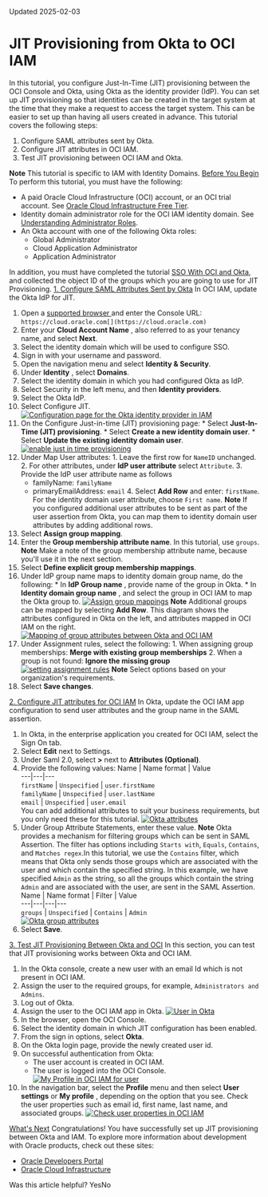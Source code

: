 Updated 2025-02-03
# JIT Provisioning from Okta to OCI IAM
In this tutorial, you configure Just-In-Time (JIT) provisioning between the OCI Console and Okta, using Okta as the identity provider (IdP).
You can set up JIT provisioning so that identities can be created in the target system at the time that they make a request to access the target system. This can be easier to set up than having all users created in advance.
This tutorial covers the following steps:
  1. Configure SAML attributes sent by Okta.
  2. Configure JIT attributes in OCI IAM.
  3. Test JIT provisioning between OCI IAM and Okta.


**Note** This tutorial is specific to IAM with Identity Domains.
[Before You Begin](https://docs.oracle.com/en-us/iaas/Content/Identity/tutorials/okta/jit_okta/okta_jit.htm)
To perform this tutorial, you must have the following:
  * A paid Oracle Cloud Infrastructure (OCI) account, or an OCI trial account. See [Oracle Cloud Infrastructure Free Tier](https://docs.oracle.com/en-us/iaas/Content/FreeTier/freetier.htm#Oracle_Cloud_Infrastructure_Free_Tier "Learn about Oracle Cloud Infrastructure's Free Tier.").
  * Identity domain administrator role for the OCI IAM identity domain. See [Understanding Administrator Roles](https://docs.oracle.com/en-us/iaas/Content/Identity/roles/understand-administrator-roles.htm#understand-administrator-roles "Learn about administrator roles and the privileges associated with each role so that you can delegate administrative tasks to other users, as needed.").
  * An Okta account with one of the following Okta roles:
    * Global Administrator
    * Cloud Application Administrator
    * Application Administrator


In addition, you must have completed the tutorial [SSO With OCI and Okta](https://docs.oracle.com/en-us/iaas/Content/Identity/tutorials/okta/sso_okta/sso_okta.htm#sso-get-started "In this tutorial, you set up Single Sign-On between OCI and Okta, where Okta acts as the identity provider \(IdP\) and OCI IAM is service provider \(SP\)."), and collected the object ID of the groups which you are going to use for JIT Provisioning.
[1. Configure SAML Attributes Sent by Okta](https://docs.oracle.com/en-us/iaas/Content/Identity/tutorials/okta/jit_okta/okta_jit.htm)
In OCI IAM, update the Okta IdP for JIT.
  1. Open a [supported browser ](https://docs.oracle.com/iaas/Content/GSG/Tasks/signingin.htm)and enter the Console URL: 
`https://cloud.oracle.com[](https://cloud.oracle.com)`
  2. Enter your **Cloud Account Name** , also referred to as your tenancy name, and select **Next**.
  3. Select the identity domain which will be used to configure SSO.
  4. Sign in with your username and password.
  5. Open the navigation menu and select **Identity & Security**.
  6. Under **Identity** , select **Domains**.
  7. Select the identity domain in which you had configured Okta as IdP.
  8. Select Security in the left menu, and then **Identity providers**.
  9. Select the Okta IdP. 
  10. Select Configure JIT.
[![Configuration page for the Okta identity provider in IAM](https://docs.oracle.com/en-us/iaas/Content/Identity/tutorials/images/okta-jit-config-iam.png)](https://docs.oracle.com/en-us/iaas/Content/Identity/tutorials/images/okta-jit-config-iam.png)
  11. On the Configure Just-in-time (JIT) provisioning page:
     * Select **Just-In-Time (JIT) provisioning**.
     * Select **Create a new identity domain user**.
     * Select **Update the existing identity domain user**.
[![enable just in time provisioning](https://docs.oracle.com/en-us/iaas/Content/Identity/tutorials/images/azure-jit-config-jit.png)](https://docs.oracle.com/en-us/iaas/Content/Identity/tutorials/images/azure-jit-config-jit.png)
  12. Under Map User attributes:
    1. Leave the first row for `NameID` unchanged.
    2. For other attributes, under **IdP user attribute** select `Attribute`.
    3. Provide the IdP user attribute name as follows
       * familyName: `familyName`
       * primaryEmailAddress: `email`
    4. Select **Add Row** and enter: `firstName`.
For the identity domain user attribute, choose `First name`.
**Note** If you configured additional user attributes to be sent as part of the user assertion from Okta, you can map them to identity domain user attributes by adding additional rows.
  13. Select **Assign group mapping**.
  14. Enter the **Group membership attribute name**. In this tutorial, use `groups`.
**Note** Make a note of the group membership attribute name, because you'll use it in the next section.
  15. Select **Define explicit group membership mappings**.
  16. Under IdP group name maps to identity domain group name, do the following:
     * In **IdP Group name** , provide name of the group in Okta.
     * In **Identity domain group name** , and select the group in OCI IAM to map the Okta group to.
[![Assign group mappings](https://docs.oracle.com/en-us/iaas/Content/Identity/tutorials/images/okta-jit-map-gp-map.png)](https://docs.oracle.com/en-us/iaas/Content/Identity/tutorials/images/okta-jit-map-gp-map.png)
**Note** Additional groups can be mapped by selecting **Add Row**.
This diagram shows the attributes configured in Okta on the left, and attributes mapped in OCI IAM on the right. 
[![Mapping of group attributes between Okta and OCI IAM](https://docs.oracle.com/en-us/iaas/Content/Identity/tutorials/images/jit-okta-group-mapping.png)](https://docs.oracle.com/en-us/iaas/Content/Identity/tutorials/images/jit-okta-group-mapping.png)
  17. Under Assignment rules, select the following:
    1. When assigning group memberships: **Merge with existing group memberships**
    2. When a group is not found: **Ignore the missing group**
[![setting assignment rules](https://docs.oracle.com/en-us/iaas/Content/Identity/tutorials/images/azure-jit-map-assign-rules.png)](https://docs.oracle.com/en-us/iaas/Content/Identity/tutorials/images/azure-jit-map-assign-rules.png)
**Note** Select options based on your organization's requirements.
  18. Select **Save changes**.


[2. Configure JIT attributes for OCI IAM](https://docs.oracle.com/en-us/iaas/Content/Identity/tutorials/okta/jit_okta/okta_jit.htm)
In Okta, update the OCI IAM app configuration to send user attributes and the group name in the SAML assertion.
  1. In Okta, in the enterprise application you created for OCI IAM, select the Sign On tab.
  2. Select **Edit** next to Settings.
  3. Under Saml 2.0, select **>** next to **Attributes (Optional)**.
  4. Provide the following values:
Name | Name format | Value  
---|---|---  
`firstName` | `Unspecified` | `user.firstName`  
`familyName` | `Unspecified` | `user.lastName`  
`email` | `Unspecified` | `user.email`  
You can add additional attributes to suit your business requirements, but you only need these for this tutorial.
[![Okta attributes](https://docs.oracle.com/en-us/iaas/Content/Identity/tutorials/images/okta-jit-attr.png)](https://docs.oracle.com/en-us/iaas/Content/Identity/tutorials/images/okta-jit-attr.png)
  5. Under Group Attribute Statements, enter these value.
**Note** Okta provides a mechanism for filtering groups which can be sent in SAML Assertion. The filter has options including `Starts with`, `Equals`, `Contains`, and `Matches regex`.In this tutorial, we use the `Contains` filter, which means that Okta only sends those groups which are associated with the user and which contain the specified string. In this example, we have specified `Admin` as the string, so all the groups which contain the string `Admin` and are associated with the user, are sent in the SAML Assertion.
Name | Name format | Filter | Value  
---|---|---|---  
`groups` | `Unspecified` | `Contains` | `Admin`  
[![Okta group attributes](https://docs.oracle.com/en-us/iaas/Content/Identity/tutorials/images/okta-jit-attr2.png)](https://docs.oracle.com/en-us/iaas/Content/Identity/tutorials/images/okta-jit-attr2.png)
  6. Select **Save**.


[3. Test JIT Provisioning Between Okta and OCI](https://docs.oracle.com/en-us/iaas/Content/Identity/tutorials/okta/jit_okta/okta_jit.htm)
In this section, you can test that JIT provisioning works between Okta and OCI IAM.
  1. In the Okta console, create a new user with an email Id which is not present in OCI IAM.
  2. Assign the user to the required groups, for example, `Administrators and Admins`.
  3. Log out of Okta.
  4. Assign the user to the OCI IAM app in Okta.
[![User in Okta](https://docs.oracle.com/en-us/iaas/Content/Identity/tutorials/images/okta-jit-iam-user.png)](https://docs.oracle.com/en-us/iaas/Content/Identity/tutorials/images/okta-jit-iam-user.png)
  5. In the browser, open the OCI Console.
  6. Select the identity domain in which JIT configuration has been enabled.
  7. From the sign in options, select **Okta**.
  8. On the Okta login page, provide the newly created user id.
  9. On successful authentication from Okta:
     * The user account is created in OCI IAM.
     * The user is logged into the OCI Console.
[![My Profile in OCI IAM for user](https://docs.oracle.com/en-us/iaas/Content/Identity/tutorials/images/azure-jit-test3.png)](https://docs.oracle.com/en-us/iaas/Content/Identity/tutorials/images/azure-jit-test3.png)
  10. In the navigation bar, select the **Profile** menu and then select **User settings** or **My profile** , depending on the option that you see. Check the user properties such as email id, first name, last name, and associated groups.
[![Check user properties in OCI IAM](https://docs.oracle.com/en-us/iaas/Content/Identity/tutorials/images/okta-jit-test4.png)](https://docs.oracle.com/en-us/iaas/Content/Identity/tutorials/images/okta-jit-test4.png)


[What's Next](https://docs.oracle.com/en-us/iaas/Content/Identity/tutorials/okta/jit_okta/okta_jit.htm)
Congratulations! You have successfully set up JIT provisioning between Okta and IAM.
To explore more information about development with Oracle products, check out these sites:
  * [Oracle Developers Portal](https://developer.oracle.com/)
  * [Oracle Cloud Infrastructure](https://www.oracle.com/cloud/)


Was this article helpful?
YesNo

